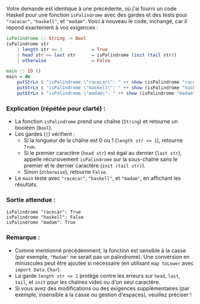 Votre demande est identique à une précédente, où j'ai fourni un code Haskell pour une fonction `isPalindrome` avec des gardes et des tests pour `"racecar"`, `"haskell"`, et `"madam"`. Voici à nouveau le code, inchangé, car il répond exactement à vos exigences :

```haskell
isPalindrome :: String -> Bool
isPalindrome str
    | length str <= 1           = True
    | head str == last str      = isPalindrome (init (tail str))
    | otherwise                 = False

main :: IO ()
main = do
    putStrLn $ "isPalindrome \"racecar\": " ++ show (isPalindrome "racecar")
    putStrLn $ "isPalindrome \"haskell\": " ++ show (isPalindrome "haskell")
    putStrLn $ "isPalindrome \"madam\": " ++ show (isPalindrome "madam")
```

### Explication (répétée pour clarté) :
- La fonction `isPalindrome` prend une chaîne (`String`) et retourne un booléen (`Bool`).
- Les gardes (`|`) vérifient :
  - Si la longueur de la chaîne est 0 ou 1 (`length str <= 1`), retourne `True`.
  - Si le premier caractère (`head str`) est égal au dernier (`last str`), appelle récursivement `isPalindrome` sur la sous-chaîne sans le premier et le dernier caractère (`init (tail str)`).
  - Sinon (`otherwise`), retourne `False`.
- Le `main` teste avec `"racecar"`, `"haskell"`, et `"madam"`, en affichant les résultats.

### Sortie attendue :
```
isPalindrome "racecar": True
isPalindrome "haskell": False
isPalindrome "madam": True
```

### Remarque :
- Comme mentionné précédemment, la fonction est sensible à la casse (par exemple, `"Madam"` ne serait pas un palindrome). Une conversion en minuscules peut être ajoutée si nécessaire (en utilisant `map toLower` avec `import Data.Char`).
- La garde `length str <= 1` protège contre les erreurs sur `head`, `last`, `tail`, et `init` pour les chaînes vides ou d'un seul caractère.
- Si vous avez des modifications ou des exigences supplémentaires (par exemple, insensible à la casse ou gestion d'espaces), veuillez préciser !
